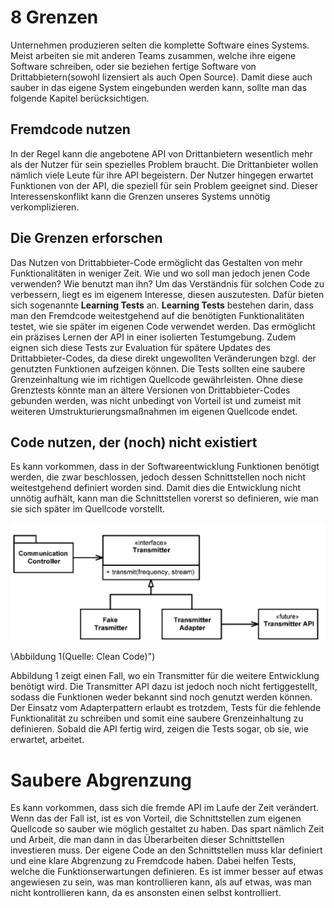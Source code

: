 #  8 Grenzen

Unternehmen produzieren selten die komplette Software eines Systems. Meist arbeiten sie mit anderen Teams zusammen, welche ihre eigene Software schreiben, oder sie beziehen fertige Software von Drittabbietern(sowohl lizensiert als auch Open Source). Damit diese auch sauber in das eigene System eingebunden werden kann, sollte man das folgende Kapitel berücksichtigen.

## Fremdcode nutzen

In der Regel kann die angebotene API von Drittanbietern wesentlich mehr als der Nutzer für sein spezielles Problem braucht. Die Drittanbieter wollen nämlich viele Leute für ihre API begeistern. Der Nutzer hingegen erwartet Funktionen von der API, die speziell für sein Problem geeignet sind. Dieser Interessenskonflikt kann die Grenzen unseres Systems unnötig verkomplizieren.

## Die Grenzen erforschen

Das Nutzen von Drittabbieter-Code ermöglicht das Gestalten von mehr Funktionalitäten in weniger Zeit. Wie und wo soll man jedoch jenen Code verwenden? Wie benutzt man ihn? Um das Verständnis für solchen Code zu verbessern, liegt es im eigenem Interesse, diesen auszutesten. Dafür bieten sich sogenannte **Learning Tests** an. 
**Learning Tests** bestehen darin, dass man den Fremdcode weitestgehend auf die benötigten Funktionalitäten testet, wie sie später im eigenen Code verwendet werden. Das ermöglicht ein präzises Lernen der API in einer isolierten Testumgebung. Zudem eignen sich diese Tests zur Evaluation für spätere Updates des Drittabbieter-Codes, da diese direkt ungewollten Veränderungen bzgl. der genutzten Funktionen aufzeigen können.
Die Tests sollten eine saubere Grenzeinhaltung wie im richtigen Quellcode gewährleisten. Ohne diese Grenztests könnte man an ältere Versionen von Drittabbieter-Codes gebunden werden, was nicht unbedingt von Vorteil ist und zumeist mit weiteren Umstrukturierungsmaßnahmen im eigenen Quellcode endet. 

## Code nutzen, der (noch) nicht existiert

Es kann vorkommen, dass in der Softwareentwicklung Funktionen benötigt werden, die zwar beschlossen, jedoch dessen Schnittstellen noch nicht weitestgehend definiert worden sind. Damit dies die Entwicklung nicht unnötig aufhält, kann man die Schnittstellen vorerst so definieren, wie man sie sich später im Quellcode vorstellt.

![](/assets/Boundaries-AdapterPattern.jpg) 

\Abbildung 1(Quelle: Clean Code\)"\)

Abbildung 1 zeigt einen Fall, wo ein Transmitter für die weitere Entwicklung benötigt wird. Die Transmitter API dazu ist jedoch noch nicht fertiggestellt, sodass die Funktionen weder bekannt sind noch genutzt werden können. Der Einsatz vom Adapterpattern erlaubt es trotzdem, Tests für die fehlende Funktionalität zu schreiben und somit eine saubere Grenzeinhaltung zu definieren. Sobald die API fertig wird, zeigen die Tests sogar, ob sie, wie erwartet, arbeitet.

# Saubere Abgrenzung

Es kann vorkommen, dass sich die fremde API im Laufe der Zeit verändert. Wenn das der Fall ist, ist es von Vorteil, die Schnittstellen zum eigenen Quellcode so sauber wie möglich gestaltet zu haben. Das spart nämlich Zeit und Arbeit, die man dann in das Überarbeiten dieser Schnittstellen investieren muss. 
Der eigene Code an den Schnittstellen muss klar definiert und eine klare Abgrenzung zu Fremdcode haben. Dabei helfen Tests, welche die Funktionserwartungen definieren. Es ist immer besser auf etwas angewiesen zu sein, was man kontrollieren kann, als auf etwas, was man nicht kontrollieren kann, da es ansonsten einen selbst kontrolliert.  
